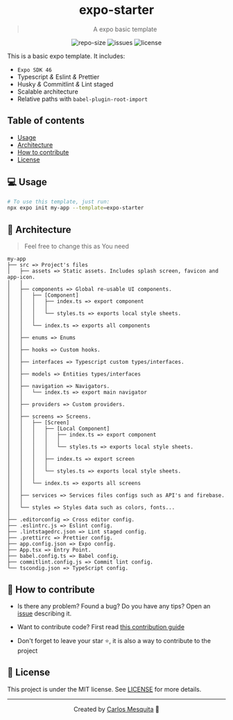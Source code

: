 <div align="center">
  <h1>
    expo-starter
  </h1>
  <blockquote>
    A expo basic template
  </blockquote>
  <div id="badges">
    <img src="https://img.shields.io/github/repo-size/carlos3g/expo-starter?color=4000FF" alt="repo-size" />
    <img src="https://img.shields.io/github/issues-raw/carlos3g/expo-starter?color=4000FF" alt="issues" />
    <img src="https://img.shields.io/badge/license-MIT-4000FF" alt="license" />
  </div>
</div>

This is a basic expo template. It includes:

- `Expo SDK 46`
- Typescript _&_ Eslint _&_ Prettier
- Husky _&_ Commitlint _&_ Lint staged
- Scalable architecture
- Relative paths with `babel-plugin-root-import`

## Table of contents

- [Usage](#-usage)
- [Architecture](#-architecture)
- [How to contribute](#-how-to-contribute)
- [License](#-license)

## 💻 Usage

```bash
# To use this template, just run:
npx expo init my-app --template=expo-starter
```

## 📂 Architecture

> Feel free to change this as You need

```
my-app
├── src => Project's files
│   ├── assets => Static assets. Includes splash screen, favicon and app-icon.
│   │
│   ├── components => Global re-usable UI components.
│   │   ├── [Component]
│   │   │   ├── index.ts => export component
│   │   │   │
│   │   │   └── styles.ts => exports local style sheets.
│   │   │
│   │   └── index.ts => exports all components
│   │
│   ├── enums => Enums
│   │
│   ├── hooks => Custom hooks.
│   │
│   ├── interfaces => Typescript custom types/interfaces.
│   │
│   ├── models => Entities types/interfaces
│   │
│   ├── navigation => Navigators.
│   │   └── index.ts => export main navigator
│   │
│   ├── providers => Custom providers.
│   │
│   ├── screens => Screens.
│   │   ├── [Screen]
│   │   │   ├── [Local Component]
│   │   │   │   ├── index.ts => export component
│   │   │   │   │
│   │   │   │   └── styles.ts => exports local style sheets.
│   │   │   │
│   │   │   ├── index.ts => export screen
│   │   │   │
│   │   │   └── styles.ts => exports local style sheets.
│   │   │
│   │   └── index.ts => exports all screens
│   │
│   ├── services => Services files configs such as API's and firebase.
│   │
│   └── styles => Styles data such as colors, fonts...
│
├── .editorconfig => Cross editor config.
├── .eslintrc.js => Eslint config.
├── .lintstagedrc.json => Lint staged config.
├── .prettirrc => Prettier config.
├── app.config.json => Expo config.
├── App.tsx => Entry Point.
├── babel.config.ts => Babel config.
├── commitlint.config.js => Commit lint config.
└── tscondig.json => TypeScript config.
```

## 🤝 How to contribute

- Is there any problem? Found a bug? Do you have any tips? Open an [issue](https://github.com/carlos3g/expo-starter/issues) describing it.

- Want to contribute code? First read [this contribution guide](https://github.com/firstcontributions/first-contributions)

- Don't forget to leave your star ⭐, it is also a way to contribute to the project

## 📝 License

This project is under the MIT license. See [LICENSE](LICENSE) for more details.

---

<div align="center">

Created by [Carlos Mesquita](https://github.com/carlos3g) 💜

</div>
